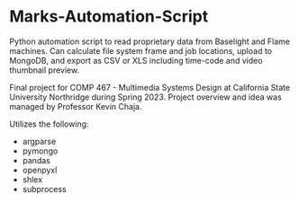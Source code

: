 # Marks-Automation-Script
Python automation script to read proprietary data from Baselight and Flame machines. Can calculate file system frame and job locations, upload to MongoDB, and export as CSV or XLS including time-code and video thumbnail preview.

Final project for COMP 467 - Multimedia Systems Design at California State University Northridge during Spring 2023. Project overview and idea was managed by Professor Kevin Chaja.

Utilizes the following:
- argparse
- pymongo
- pandas
- openpyxl
- shlex
- subprocess
